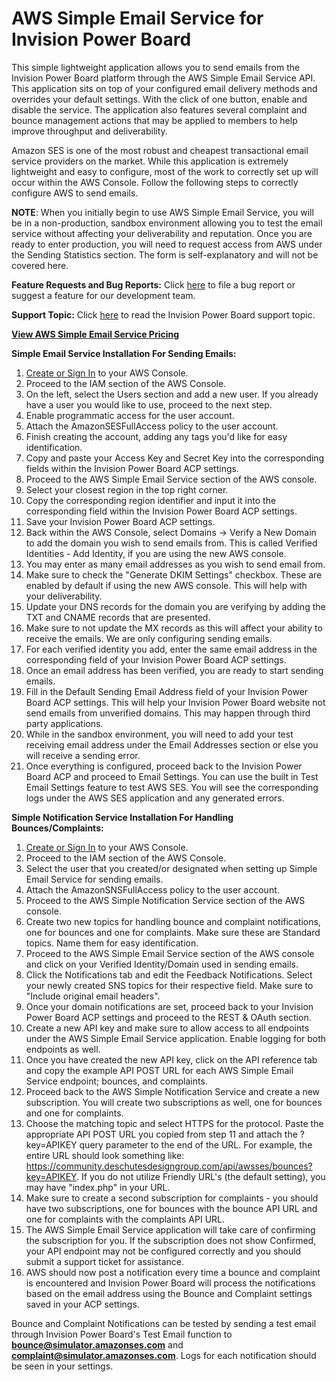 # AWS Simple Email Service for Invision Power Board

This simple lightweight application allows you to send emails from the Invision Power Board platform through the AWS Simple Email Service API. This application sits on top of your configured email delivery methods and overrides your default settings. With the click of one button, enable and disable the service. The application also features several complaint and bounce management actions that may be applied to members to help improve throughput and deliverability.

Amazon SES is one of the most robust and cheapest transactional email service providers on the market. While this application is extremely lightweight and easy to configure, most of the work to correctly set up will occur within the AWS Console. Follow the following steps to correctly configure AWS to send emails.

**NOTE**: When you initially begin to use AWS Simple Email Service, you will be in a non-production, sandbox environment allowing you to test the email service without affecting your deliverability and reputation. Once you are ready to enter production, you will need to request access from AWS under the Sending Statistics section. The form is self-explanatory and will not be covered here.

**Feature Requests and Bug Reports:** Click [here](https://gitreports.com/issue/DeschutesDesignGroupLLC/AWS-SES-IPB) to file a bug report or suggest a feature for our development team.

**Support Topic:** Click [here](https://invisioncommunity.com/forums/topic/463340-aws-simple-email-service-with-bounce-management/) to read the Invision Power Board support topic.

**[View AWS Simple Email Service Pricing](https://aws.amazon.com/ses/pricing/)**

**Simple Email Service Installation For Sending Emails:**

1. [Create or Sign In](https://console.aws.amazon.com/) to your AWS Console.
2. Proceed to the IAM section of the AWS Console.
3. On the left, select the Users section and add a new user. If you already have a user you would like to use, proceed to the next step.
4. Enable programmatic access for the user account.
5. Attach the AmazonSESFullAccess policy to the user account.
6. Finish creating the account, adding any tags you'd like for easy identification.
7. Copy and paste your Access Key and Secret Key into the corresponding fields within the Invision Power Board ACP settings.
8. Proceed to the AWS Simple Email Service section of the AWS console.
9. Select your closest region in the top right corner.
10. Copy the corresponding region identifier and input it into the corresponding field within the Invision Power Board ACP settings.
11. Save your Invision Power Board ACP settings.
12. Back within the AWS Console, select Domains -> Verify a New Domain to add the domain you wish to send emails from. This is called Verified Identities - Add Identity, if you are using the new AWS console.
13. You may enter as many email addresses as you wish to send email from.
14. Make sure to check the "Generate DKIM Settings" checkbox. These are enabled by default if using the new AWS console. This will help with your deliverability.
15. Update your DNS records for the domain you are verifying by adding the TXT and CNAME records that are presented.
16. Make sure to not update the MX records as this will affect your ability to receive the emails. We are only configuring sending emails.
17. For each verified identity you add, enter the same email address in the corresponding field of your Invision Power Board ACP settings.
18. Once an email address has been verified, you are ready to start sending emails.
19. Fill in the Default Sending Email Address field of your Invision Power Board ACP settings. This will help your Invision Power Board website not send emails from unverified domains. This may happen through third party applications.
20. While in the sandbox environment, you will need to add your test receiving email address under the Email Addresses section or else you will receive a sending error.
21. Once everything is configured, proceed back to the Invision Power Board ACP and proceed to Email Settings. You can use the built in Test Email Settings feature to test AWS SES. You will see the corresponding logs under the AWS SES application and any generated errors.

**Simple Notification Service Installation For Handling Bounces/Complaints:**

1. [Create or Sign In](https://console.aws.amazon.com/) to your AWS Console.
2. Proceed to the IAM section of the AWS Console.
3. Select the user that you created/or designated when setting up Simple Email Service for sending emails.
4. Attach the AmazonSNSFullAccess policy to the user account.
5. Proceed to the AWS Simple Notification Service section of the AWS console.
6. Create two new topics for handling bounce and complaint notifications, one for bounces and one for complaints. Make sure these are Standard topics. Name them for easy identification.
7. Proceed to the AWS Simple Email Service section of the AWS console and click on your Verified Identity/Domain used in sending emails.
8. Click the Notifications tab and edit the Feedback Notifications. Select your newly created SNS topics for their respective field. Make sure to "Include original email headers".
9. Once your domain notifications are set, proceed back to your Invision Power Board ACP settings and proceed to the REST & OAuth section.
10. Create a new API key and make sure to allow access to all endpoints under the AWS Simple Email Service application. Enable logging for both endpoints as well.
11. Once you have created the new API key, click on the API reference tab and copy the example API POST URL for each AWS Simple Email Service endpoint; bounces, and complaints.
12. Proceed back to the AWS Simple Notification Service and create a new subscription. You will create two subscriptions as well, one for bounces and one for complaints.
13. Choose the matching topic and select HTTPS for the protocol. Paste the appropriate API POST URL you copied from step 11 and attach the ?key=APIKEY query parameter to the end of the URL. For example, the entire URL should look something like: https://community.deschutesdesigngroup.com/api/awsses/bounces?key=APIKEY. If you do not utilize Friendly URL's (the default setting), you may have "index.php" in your URL. 
14. Make sure to create a second subscription for complaints - you should have two subscriptions, one for bounces with the bounce API URL and one for complaints with the complaints API URL. 
15. The AWS Simple Email Service application will take care of confirming the subscription for you. If the subscription does not show Confirmed, your API endpoint may not be configured correctly and you should submit a support ticket for assistance. 
16. AWS should now post a notification every time a bounce and complaint is encountered and Invision Power Board will process the notifications based on the email address using the Bounce and Complaint settings saved in your ACP settings. 

Bounce and Complaint Notifications can be tested by sending a test email through Invision Power Board's Test Email function to **bounce@simulator.amazonses.com** and **complaint@simulator.amazonses.com**. Logs for each notification should be seen in your settings. 
